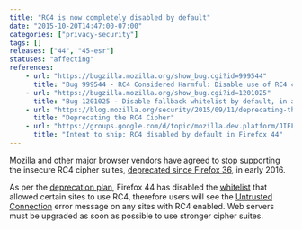 ```yaml
---
title: "RC4 is now completely disabled by default"
date: "2015-10-20T14:47:00-07:00"
categories: ["privacy-security"]
tags: []
releases: ["44", "45-esr"]
statuses: "affecting"
references:
    - url: "https://bugzilla.mozilla.org/show_bug.cgi?id=999544"
      title: "Bug 999544 - RC4 Considered Harmful: Disable use of RC4 completely (RFC 7465)"
    - url: "https://bugzilla.mozilla.org/show_bug.cgi?id=1201025"
      title: "Bug 1201025 - Disable fallback whitelist by default, in all releases"
    - url: "https://blog.mozilla.org/security/2015/09/11/deprecating-the-rc4-cipher/"
      title: "Deprecating the RC4 Cipher"
    - url: "https://groups.google.com/d/topic/mozilla.dev.platform/JIEFcrGhqSM/discussion"
      title: "Intent to ship: RC4 disabled by default in Firefox 44"
---
```

Mozilla and other major browser vendors have agreed to stop supporting the insecure RC4 cipher suites, [deprecated since Firefox 36](https://www.fxsitecompat.dev/en-CA/docs/2014/rc4-support-has-been-deprecated/), in early <time datetime="2016">2016</time>.

As per the [deprecation plan](https://groups.google.com/d/topic/mozilla.dev.platform/JIEFcrGhqSM/discussion), Firefox 44 has disabled the [whitelist](https://dxr.mozilla.org/mozilla-central/source/security/manager/ssl/IntolerantFallbackList.inc) that allowed certain sites to use RC4, therefore users will see the [Untrusted Connection](https://support.mozilla.org/kb/connection-untrusted-error-message) error message on any sites with RC4 enabled. Web servers must be upgraded as soon as possible to use stronger cipher suites.
